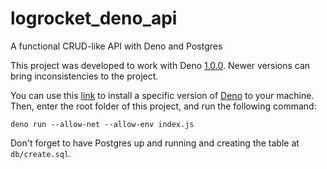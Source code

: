 # logrocket_deno_api
A functional CRUD-like API with Deno and Postgres

This project was developed to work with Deno [1.0.0](https://github.com/denoland/deno/releases/tag/v1.0.0). Newer versions can bring inconsistencies to the project.

You can use this [link](https://deno.land/x/install/) to install a specific version of [Deno](https://deno.land/) to your machine. Then, enter the root folder of this project, and run the following command:

```shell
deno run --allow-net --allow-env index.js
```

Don't forget to have Postgres up and running and creating the table at `db/create.sql`.
